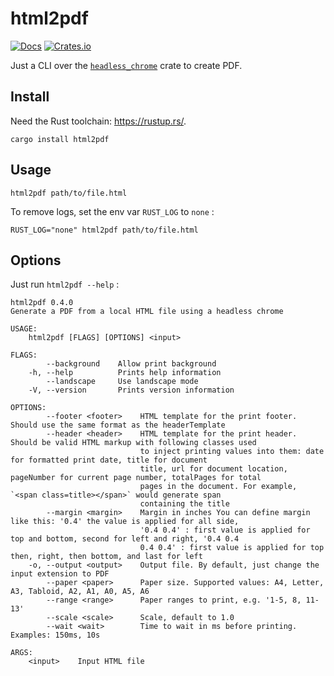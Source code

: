 # html2pdf

[![Docs](https://docs.rs/html2pdf/badge.svg)](https://docs.rs/html2pdf)
[![Crates.io](https://img.shields.io/crates/v/html2pdf.svg?maxAge=2592000)](https://crates.io/crates/html2pdf)

Just a CLI over the [`headless_chrome`](https://crates.io/crates/headless_chrome) crate to create PDF.

## Install

Need the Rust toolchain: <https://rustup.rs/>.

```shell
cargo install html2pdf
```

## Usage

```shell
html2pdf path/to/file.html
```

To remove logs, set the env var `RUST_LOG` to `none` :

```shell
RUST_LOG="none" html2pdf path/to/file.html
```

## Options

Just run `html2pdf --help` :

```shell
html2pdf 0.4.0
Generate a PDF from a local HTML file using a headless chrome

USAGE:
    html2pdf [FLAGS] [OPTIONS] <input>

FLAGS:
        --background    Allow print background
    -h, --help          Prints help information
        --landscape     Use landscape mode
    -V, --version       Prints version information

OPTIONS:
        --footer <footer>    HTML template for the print footer. Should use the same format as the headerTemplate
        --header <header>    HTML template for the print header. Should be valid HTML markup with following classes used
                             to inject printing values into them: date for formatted print date, title for document
                             title, url for document location, pageNumber for current page number, totalPages for total
                             pages in the document. For example, `<span class=title></span>` would generate span
                             containing the title
        --margin <margin>    Margin in inches You can define margin like this: '0.4' the value is applied for all side,
                             '0.4 0.4' : first value is applied for top and bottom, second for left and right, '0.4 0.4
                             0.4 0.4' : first value is applied for top then, right, then bottom, and last for left
    -o, --output <output>    Output file. By default, just change the input extension to PDF
        --paper <paper>      Paper size. Supported values: A4, Letter, A3, Tabloid, A2, A1, A0, A5, A6
        --range <range>      Paper ranges to print, e.g. '1-5, 8, 11-13'
        --scale <scale>      Scale, default to 1.0
        --wait <wait>        Time to wait in ms before printing. Examples: 150ms, 10s

ARGS:
    <input>    Input HTML file
```
